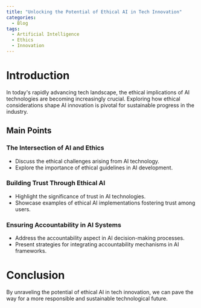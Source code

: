 ```yaml
---
title: "Unlocking the Potential of Ethical AI in Tech Innovation"
categories:
  - Blog
tags:
  - Artificial Intelligence
  - Ethics
  - Innovation
---
```


# Introduction
In today's rapidly advancing tech landscape, the ethical implications of AI technologies are becoming increasingly crucial. Exploring how ethical considerations shape AI innovation is pivotal for sustainable progress in the industry.

## Main Points
### The Intersection of AI and Ethics
- Discuss the ethical challenges arising from AI technology.
- Explore the importance of ethical guidelines in AI development.

### Building Trust Through Ethical AI
- Highlight the significance of trust in AI technologies.
- Showcase examples of ethical AI implementations fostering trust among users.

### Ensuring Accountability in AI Systems
- Address the accountability aspect in AI decision-making processes.
- Present strategies for integrating accountability mechanisms in AI frameworks.

# Conclusion
By unraveling the potential of ethical AI in tech innovation, we can pave the way for a more responsible and sustainable technological future.
